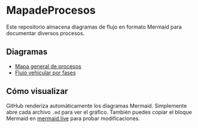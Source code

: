 # MapadeProcesos

Este repositorio almacena diagramas de flujo en formato Mermaid para documentar diversos procesos.

## Diagramas
- [Mapa general de procesos](procesos_generales.md)
- [Flujo vehicular por fases](flujo_vehicular.md)

## Cómo visualizar
GitHub renderiza automáticamente los diagramas Mermaid. Simplemente abre cada archivo `.md` para ver el gráfico. También puedes copiar el bloque Mermaid en [mermaid.live](https://mermaid.live/) para probar modificaciones.
